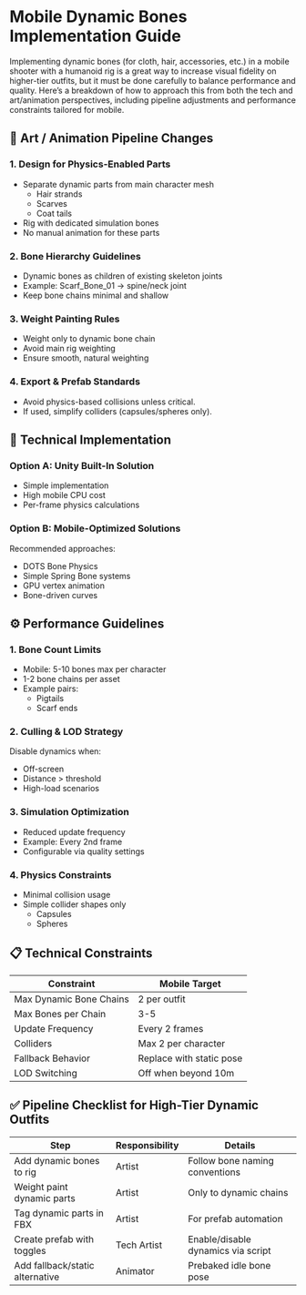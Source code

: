 # Mobile Dynamic Bones Implementation Guide

Implementing dynamic bones (for cloth, hair, accessories, etc.) in a mobile shooter with a humanoid rig is a great way to increase visual fidelity on higher-tier outfits, but it must be done carefully to balance performance and quality.
Here’s a breakdown of how to approach this from both the tech and art/animation perspectives, including pipeline adjustments and performance constraints tailored for mobile.

## 🎨 Art / Animation Pipeline Changes
### 1. Design for Physics-Enabled Parts
- Separate dynamic parts from main character mesh
  - Hair strands
  - Scarves
  - Coat tails
- Rig with dedicated simulation bones
- No manual animation for these parts
### 2. Bone Hierarchy Guidelines
- Dynamic bones as children of existing skeleton joints
- Example: Scarf_Bone_01 → spine/neck joint
- Keep bone chains minimal and shallow
### 3. Weight Painting Rules
- Weight only to dynamic bone chain
- Avoid main rig weighting
- Ensure smooth, natural weighting
### 4. Export & Prefab Standards
- Avoid physics-based collisions unless critical.
- If used, simplify colliders (capsules/spheres only).
## 🔧 Technical Implementation
### Option A: Unity Built-In Solution
- Simple implementation
- High mobile CPU cost
- Per-frame physics calculations
### Option B: Mobile-Optimized Solutions
Recommended approaches:

- DOTS Bone Physics
- Simple Spring Bone systems
- GPU vertex animation
- Bone-driven curves
## ⚙️ Performance Guidelines
### 1. Bone Count Limits
- Mobile: 5-10 bones max per character
- 1-2 bone chains per asset
- Example pairs:
  - Pigtails
  - Scarf ends
### 2. Culling & LOD Strategy
Disable dynamics when:

- Off-screen
- Distance > threshold
- High-load scenarios
### 3. Simulation Optimization
- Reduced update frequency
- Example: Every 2nd frame
- Configurable via quality settings
### 4. Physics Constraints
- Minimal collision usage
- Simple collider shapes only
  - Capsules
  - Spheres

## 📋 Technical Constraints

| Constraint | Mobile Target |
|------------|---------------|
| Max Dynamic Bone Chains | 2 per outfit |
| Max Bones per Chain | 3-5 |
| Update Frequency | Every 2 frames |
| Colliders | Max 2 per character |
| Fallback Behavior | Replace with static pose |
| LOD Switching | Off when beyond 10m |

## ✅ Pipeline Checklist for High-Tier Dynamic Outfits

| Step | Responsibility | Details |
|------|---------------|----------|
| Add dynamic bones to rig | Artist | Follow bone naming conventions |
| Weight paint dynamic parts | Artist | Only to dynamic chains |
| Tag dynamic parts in FBX | Artist | For prefab automation |
| Create prefab with toggles | Tech Artist | Enable/disable dynamics via script |
| Add fallback/static alternative | Animator | Prebaked idle bone pose |
